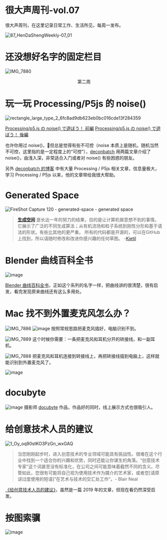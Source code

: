 # 很大声周刊-vol.07
很大声周刊，在这里记录日常工作、生活所见，每周一发布。

![87_HenDaShengWeekly-07_01](https://user-images.githubusercontent.com/20842136/122564054-85d5d080-d077-11eb-94b3-4af79dfec5d8.png)

# 还没想好名字的固定栏目
![IMG_7880](https://user-images.githubusercontent.com/20842136/122505172-623a6800-d02e-11eb-9780-54900c5a30f4.jpeg)
<p align="center">第二周</p>

# 玩一玩 Processing/P5js 的 noise() 
![rectangle_large_type_2_6fc8ad9db623eb0bc016cde13f284359](https://user-images.githubusercontent.com/20842136/122492535-88550d80-d018-11eb-9212-5fe4c6c1176c.png)

[Processing/p5.js の noise() で遊ぼう！ 前編](https://note.com/deconbatch/n/ne0d44d86eade)
[Processing/p5.js の noise() で遊ぼう！ 後編](https://note.com/deconbatch/n/n210a9efb72f4)

也许你用过 noise()，但总是觉得有些不可控（noise 本质上是随机，随机当然不可控，这里指的是一定程度上的“可控”），[deconbatch](https://twitter.com/deconbatch) 用两篇文章介绍了 noise()，由浅入深，非常适合入门或者对 noise() 有些困惑的朋友。

另外 [deconbatch 的博客](https://note.com/deconbatch) 中有大量 Processing / P5js 相关文章，信息量极大，学习 Processing / P5js 以来，他的文章带给我很大帮助。

# Generated Space
![FireShot Capture 120 - generated-space - generated space](https://user-images.githubusercontent.com/20842136/122496291-1384d200-d01e-11eb-9fec-1b0934697f78.png)

> [**生成空间**](https://generated.space/about) 是长达一年的努力的结果，目的是让计算机做意想不到的事情。
>它展示了广泛的不同生成算法；从有机流场和粒子系统到刚性分形和基于语法的形状。有些比其他的更严重。
>所有的代码都是开源的，可以在GitHub上找到，所以请随时修改和改进你感兴趣的任何草图。 -[Kjetil](https://twitter.com/kgolid)

# Blender 曲线百科全书
![image](https://user-images.githubusercontent.com/20842136/122562742-fd0a6500-d075-11eb-990f-7eb16c27f6b3.png)

[Blender 曲线百科全书](https://www.youtube.com/playlist?list=PLSlMI4YOEdKcDxgQzWr9binSycHgKR2qt)，正如这个系列的名字一样，把曲线讲的很清楚，很有启发，看完发现原来曲线还有这么多用处。

# Mac 找不到外置麦克风怎么办？

![IMG_7886](https://user-images.githubusercontent.com/20842136/122566143-cc2c2f00-d079-11eb-9048-eb354e1dd072.jpeg)
![image](https://user-images.githubusercontent.com/20842136/122564546-10b6cb00-d078-11eb-8046-04a24e90aa28.png)
按照常规思路把麦克风插好，电脑识别不到。

![IMG_7889](https://user-images.githubusercontent.com/20842136/122566524-32b14d00-d07a-11eb-85d8-8b0aaf4d5e83.jpeg)
这个时候你需要：一条把麦克风和耳机分开的转接线，和一副耳机。

![IMG_7888](https://user-images.githubusercontent.com/20842136/122566604-4f4d8500-d07a-11eb-8917-1183b35f4850.jpeg)
把麦克风和耳机连接到转接线上，再把转接线插到电脑上，这样就能识别到外置麦克风了。

![image](https://user-images.githubusercontent.com/20842136/122565120-b23e1c80-d078-11eb-970d-9d72d6b26022.png)

# docubyte
![image](https://user-images.githubusercontent.com/20842136/122569317-35fa0800-d07d-11eb-93fa-a1b16f64254d.png)
摄影师 [docubyte](https://www.docubyte.com/) 作品，作品好的同时，线上展示方式也很吸引人。

# 给创意技术人员的建议
![1_Oy_oq90stKO3PzGn_wxGAQ](https://user-images.githubusercontent.com/20842136/122575087-f2a29800-d082-11eb-95c0-86f0c35538d5.jpg)
> 当您刚刚起步时，进入创意技术的专业领域可能具有挑战性。很难在这个行业中找到一个适合你的兴趣和优势，同时还能让你谋生的角落。“创意技术专家”这个词甚至没有标准化，在公司之间可能意味着截然不同的含义。尽管如此，您很有可能将自己视为使用技术作为媒介的艺术家，或者您[请原谅过度使用的短语]“在艺术与技术的交汇处工作”。- Blair Neal

[《给创意技术人员的建议》](https://laserpilot.medium.com/advice-for-creative-technologists-21f3f220b2)，虽然是一篇 2019 年的文章，但现在看仍然深受启发。

# 按图索骥
![image](https://user-images.githubusercontent.com/20842136/122495729-2519aa00-d01d-11eb-96ea-637cff57cce3.png)